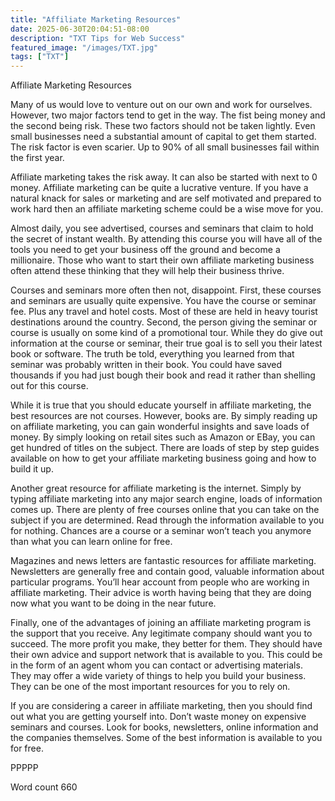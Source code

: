 ```yaml
---
title: "Affiliate Marketing Resources"
date: 2025-06-30T20:04:51-08:00
description: "TXT Tips for Web Success"
featured_image: "/images/TXT.jpg"
tags: ["TXT"]
---
```


Affiliate Marketing Resources

Many of us would love to venture out on our own and work for ourselves. However, two major factors tend to get in the way. The fist being money and the second being risk. These two factors should not be taken lightly. Even small businesses need a substantial amount of capital to get them started. The risk factor is even scarier. Up to 90% of all small businesses fail within the first year. 

Affiliate marketing takes the risk away. It can also be started with next to 0 money. Affiliate marketing can be quite a lucrative venture. If you have a natural knack for sales or marketing and are self motivated and prepared to work hard then an affiliate marketing scheme could be a wise move for you.

Almost daily, you see advertised, courses and seminars that claim to hold the secret of instant wealth. By attending this course you will have all of the tools you need to get your business off the ground and become a millionaire. Those who want to start their own affiliate marketing business often attend these thinking that they will help their business thrive.

Courses and seminars more often then not, disappoint. First, these courses and seminars are usually quite expensive. You have the course or seminar fee. Plus any travel and hotel costs. Most of these are held in heavy tourist destinations around the country. Second, the person giving the seminar or course is usually on some kind of a promotional tour. While they do give out information at the course or seminar, their true goal is to sell you their latest book or software. The truth be told, everything you learned from that seminar was probably written in their book. You could have saved thousands if you had just bough their book and read it rather than shelling out for this course.

While it is true that you should educate yourself in affiliate marketing, the best resources are not courses. However, books are. By simply reading up on affiliate marketing, you can gain wonderful insights and save loads of money. By simply looking on retail sites such as Amazon or EBay, you can get hundred of titles on the subject. There are loads of step by step guides available on how to get your affiliate marketing business going and how to build it up.

Another great resource for affiliate marketing is the internet. Simply by typing affiliate marketing into any major search engine, loads of information comes up. There are plenty of free courses online that you can take on the subject if you are determined. Read through the information available to you for nothing. Chances are a course or a seminar won’t teach you anymore than what you can learn online for free.

Magazines and news letters are fantastic resources for affiliate marketing. Newsletters are generally free and contain good, valuable information about particular programs. You’ll hear account from people who are working in affiliate marketing. Their advice is worth having being that they are doing now what you want to be doing in the near future.

Finally, one of the advantages of joining an affiliate marketing program is the support that you receive. Any legitimate company should want you to succeed. The more profit you make, they better for them. They should have their own advice and support network that is available to you. This could be in the form of an agent whom you can contact or advertising materials. They may offer a wide variety of things to help you build your business. They can be one of the most important resources for you to rely on.

If you are considering a career in affiliate marketing, then you should find out what you are getting yourself into. Don’t waste money on expensive seminars and courses. Look for books, newsletters, online information and the companies themselves. Some of the best information is available to you for free.

PPPPP

Word count 660
